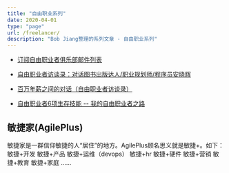 ```yaml
---
title: "自由职业系列"
date: 2020-04-01
type: "page"
url: /freelancer/
description: "Bob Jiang整理的系列文章 - 自由职业系列"
---
```


- [订阅自由职业者俱乐部邮件列表](http://agileplus.plus/subscription/ebsyvtB10)

- [自由职业者访谈录：对话图书出版达人/职业规划师/程序员安晓辉](/freelancer-interview-anxiaohui/)
- [百万年薪之间的对话（自由职业者访谈录）](/freelancer-interview-xiaobo/)
- [自由职业者6项生存技能 -- 我的自由职业者之路](/freelancer-is-not-free/)

## 敏捷家(AgilePlus)

敏捷家是一群信仰敏捷的人“居住”的地方。AgilePlus顾名思义就是敏捷+。如下： 敏捷+开发 敏捷+产品 敏捷+运维（devops） 敏捷+hr 敏捷+硬件 敏捷+营销 敏捷+教育 敏捷+家庭 ……
